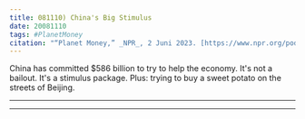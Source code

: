 ```yaml
---
title: 081110) China's Big Stimulus
date: 20081110
tags: #PlanetMoney
citation: "“Planet Money,” _NPR_, 2 Juni 2023. [https://www.npr.org/podcasts/510289/planet-money](https://www.npr.org/podcasts/510289/planet-money) (diakses 4 Juni 2023)."
---
```


China has committed $586 billion to try to help the economy. It's not a bailout. It's a stimulus package. Plus: trying to buy a sweet potato on the streets of Beijing.

----

----
